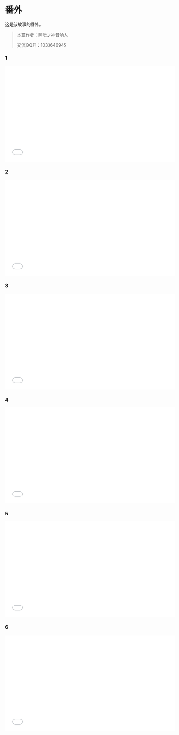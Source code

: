 # 番外

这是该故事的番外。

> 本篇作者：睡觉之神音响人
>
> 交流QQ群：1033646945

### 1

<iframe width="560" height="315" src="//player.bilibili.com/player.html?isOutside=true&aid=113654733214186&bvid=BV1VEqoYmEXa&cid=27803058859&p=1&autoplay=false" scrolling="no" border="0" frameborder="no" allow="accelerometer; autoplay; clipboard-write; encrypted-media; gyroscope; picture-in-picture; web-share" framespacing="0" allowfullscreen="true"></iframe>

### 2

<iframe width="560" height="315" src="//player.bilibili.com/player.html?isOutside=true&aid=113764607202267&bvid=BV1QV6UYfEVm&cid=27808630426&p=1&autoplay=false" scrolling="no" border="0" frameborder="no" allow="accelerometer; autoplay; clipboard-write; encrypted-media; gyroscope; picture-in-picture; web-share" framespacing="0" allowfullscreen="true"></iframe>

### 3

<iframe width="560" height="315" src="//player.bilibili.com/player.html?isOutside=true&aid=113844131207191&bvid=BV1Agcoe4Emq&cid=27925022126&p=1&autoplay=false" scrolling="no" border="0" frameborder="no" allow="accelerometer; autoplay; clipboard-write; encrypted-media; gyroscope; picture-in-picture; web-share" framespacing="0" allowfullscreen="true"></iframe>

### 4

<iframe width="560" height="315" src="//player.bilibili.com/player.html?isOutside=true&aid=113932412915799&bvid=BV1ytFBeME64&cid=28233304959&p=1&autoplay=false" scrolling="no" border="0" frameborder="no" allow="accelerometer; autoplay; clipboard-write; encrypted-media; gyroscope; picture-in-picture; web-share" framespacing="0" allowfullscreen="true"></iframe>

### 5

<iframe width="560" height="315" src="//player.bilibili.com/player.html?isOutside=true&aid=113972510462047&bvid=BV1y2NmeyEB5&cid=28293400626&p=1&autoplay=false" scrolling="no" border="0" frameborder="no" allow="accelerometer; autoplay; clipboard-write; encrypted-media; gyroscope; picture-in-picture; web-share" framespacing="0" allowfullscreen="true"></iframe>

### 6

<iframe width="560" height="315" src="//player.bilibili.com/player.html?isOutside=true&aid=114013228768068&bvid=BV13LALefEoB&cid=28422638106&p=1&autoplay=false" scrolling="no" border="0" frameborder="no" allow="accelerometer; autoplay; clipboard-write; encrypted-media; gyroscope; picture-in-picture; web-share" framespacing="0" allowfullscreen="true"></iframe>
